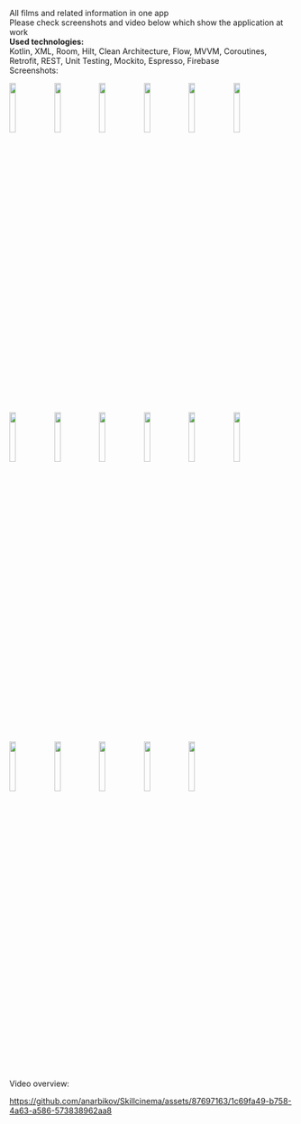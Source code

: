 All films and related information in one app  
Please check screenshots and video below which show the application at work  
**Used technologies:**  
Kotlin, XML, Room, Hilt,  Clean Architecture, Flow, MVVM, Coroutines, Retrofit, REST, Unit Testing, Mockito, Espresso, Firebase  
Screenshots:  

<img src="https://github.com/anarbikov/Skillcinema/assets/87697163/324722f8-5a87-4c98-b0a6-7b6c1a7d1155" width=15% height=15%>  
<img src="https://github.com/anarbikov/Skillcinema/assets/87697163/78d2fe00-a59c-4ed1-904b-7b63e0fc24b1" width=15% height=15%>  
<img src="https://github.com/anarbikov/Skillcinema/assets/87697163/3dfc8dd2-df5c-485f-a891-427166c3b7fb" width=15% height=15%>  
<img src="https://github.com/anarbikov/Skillcinema/assets/87697163/0ae9f414-965e-41be-b52e-5006ac9d6369" width=15% height=15%>  
<img src="https://github.com/anarbikov/Skillcinema/assets/87697163/ce1e4435-1af7-4fef-bfed-ebf686042da7" width=15% height=15%>  
<img src="https://github.com/anarbikov/Skillcinema/assets/87697163/b542bf48-1d51-4b38-a911-4c4a10140297" width=15% height=15%>  
<img src="https://github.com/anarbikov/Skillcinema/assets/87697163/96dab486-9195-43a9-b3a4-d81da426216d" width=15% height=15%>  
<img src="https://github.com/anarbikov/Skillcinema/assets/87697163/2acf1444-b39c-493b-aeb1-7e522b1ecebe" width=15% height=15%>  
<img src="https://github.com/anarbikov/Skillcinema/assets/87697163/3525bf8e-13a3-4247-8d47-532792b53910" width=15% height=15%>  
<img src="https://github.com/anarbikov/Skillcinema/assets/87697163/0e2287c3-6637-4282-9971-7f0b00883cc5" width=15% height=15%>  
<img src="https://github.com/anarbikov/Skillcinema/assets/87697163/2b41a648-1c64-429a-a792-676548154591" width=15% height=15%>  
<img src="https://github.com/anarbikov/Skillcinema/assets/87697163/04873311-26c1-429d-9f5b-571815bc7889" width=15% height=15%>  
<img src="https://github.com/anarbikov/Skillcinema/assets/87697163/e89c7edd-a113-43b7-92f0-db8a5ab80084" width=15% height=15%>  
<img src="https://github.com/anarbikov/Skillcinema/assets/87697163/12e4b006-1e1c-4ef4-9f04-7d87b6897303" width=15% height=15%>  
<img src="https://github.com/anarbikov/Skillcinema/assets/87697163/22e5d465-36b8-43f4-b5c0-f08cca97db65" width=15% height=15%>  
<img src="https://github.com/anarbikov/Skillcinema/assets/87697163/7d63a50a-ee7e-4782-a747-99fd5966e7a3" width=15% height=15%>  
<img src="https://github.com/anarbikov/Skillcinema/assets/87697163/740a5408-004a-4bf1-b174-d44474dc34ba" width=15% height=15%>  



Video overview:  

https://github.com/anarbikov/Skillcinema/assets/87697163/1c69fa49-b758-4a63-a586-573838962aa8

